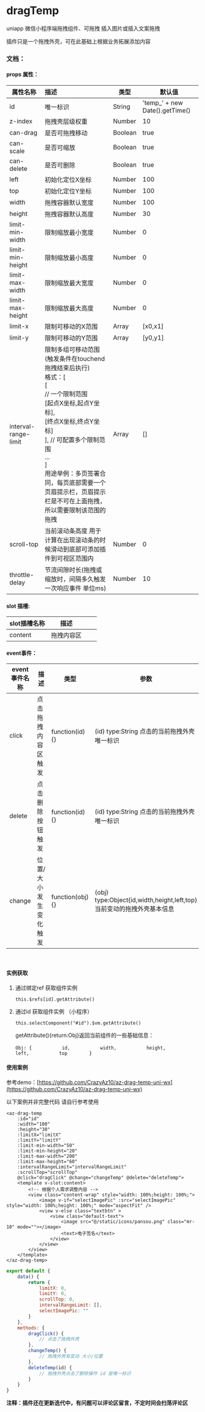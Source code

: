 # dragTemp
uniapp 微信小程序端拖拽组件、可拖拽 插入图片或插入文案拖拽

插件只是一个拖拽外壳，可在此基础上根据业务拓展添加内容

### 文档：

#### **props 属性：**

| 属性名称             | 描述                                                         | 类型    | 默认值                         |
| -------------------- | :----------------------------------------------------------- | ------- | ------------------------------ |
| id                   | 唯一标识                                                     | String  | 'temp_' + new Date().getTime() |
| z-index              | 拖拽壳层级权重                                               | Number  | 10                             |
| can-drag             | 是否可拖拽移动                                               | Boolean | true                           |
| can-scale            | 是否可缩放                                                   | Boolean | true                           |
| can-delete           | 是否可删除                                                   | Boolean | true                           |
| left                 | 初始化定位X坐标                                              | Number  | 100                            |
| top                  | 初始化定位Y坐标                                              | Number  | 100                            |
| width                | 拖拽容器默认宽度                                             | Number  | 100                            |
| height               | 拖拽容器默认高度                                             | Number  | 30                             |
| limit-min-width      | 限制缩放最小宽度                                             | Number  | 0                              |
| limit-min-height     | 限制缩放最小高度                                             | Number  | 0                              |
| limit-max-width      | 限制缩放最大宽度                                             | Number  | 0                              |
| limit-max-height     | 限制缩放最大高度                                             | Number  | 0                              |
| limit-x              | 限制可移动的X范围                                            | Array   | [x0,x1]                        |
| limit-y              | 限制可移动的Y范围                                            | Array   | [y0,y1]                        |
| interval-range-limit | 限制多组可移动范围(触发条件在touchend拖拽结束后执行)<br/>格式：[<br/>		[<br/>			// 一个限制范围<br/>			[起点X坐标,起点Y坐标],<br/>			[终点X坐标,终点Y坐标]<br/>		], // 可配置多个限制范围<br/>		...<br/>]<br/>用途举例：多页签署合同，每页底部需要一个页眉提示栏，页眉提示栏是不可在上面拖拽，所以需要限制该范围的拖拽 | Array   | []                             |
| scroll-top           | 当前滚动条高度 用于计算在出现滚动条的时候滑动到底部可添加插件到可视区范围内 | Number  | 0                              |
| throttle-delay       | 节流间隙时长(拖拽或缩放时，间隔多久触发一次响应事件 单位ms)  | Number  | 10                             |



#### **slot 插槽:** 

| slot插槽名称 | 描述       |      |      |
| ------------ | ---------- | ---- | ---- |
| content      | 拖拽内容区 |      |      |

 

#### **event事件：**

| event事件名称 | 描述                  | 类型             | 参数                                                         |
| ------------- | --------------------- | ---------------- | ------------------------------------------------------------ |
| click         | 点击拖拽内容区触发    | function(id) {}  | (id) type:String 点击的当前拖拽外壳唯一标识                  |
| delete        | 点击删除按钮触发      | function(id) {}  | (id) type:String 点击的当前拖拽外壳唯一标识                  |
| change        | 位置/大小发生变化触发 | function(obj) {} | (obj) type:Object{id,width,height,left,top} 当前变动的拖拽外壳基本信息 |

​			 

#### **实例获取**

 1. 通过绑定ref 获取组件实例

    `this.$refs[id].getAttribute()`

 2. 通过id 获取组件实例 （小程序）

    `this.selectComponent("#id").$vm.getAttribute()`

    getAttribute(){return:Obj}返回当前组件的一些基础信息：

    ​	`Obj: {
	​	​		id,
	​	​		width,
	​	​		height,
	​	​		left,
	​	​		top
    ​		}`

#### **使用案例**

参考demo：[https://github.com/CrazyAz10/az-drag-temp-uni-wx](https://github.com/CrazyAz10/az-drag-temp-uni-wx)

以下案例并非完整代码 请自行参考使用

```vue
<az-drag-temp 
	:id="id" 
	:width="100" 
	:height="30" 
	:limitX="limitX" 
	:limitY="limitY" 
	:limit-min-width="50" 
	:limit-min-height="20" 
	:limit-max-width="200" 
	:limit-max-height="60" 
	:intervalRangeLimit="intervalRangeLimit" 
	:scrollTop="scrollTop"
	@click="dragClick" @change="changeTemp" @delete="deleteTemp">
	<template v-slot:content>
		<!-- 根据个人需求调整内容 -->
		<view class="content-wrap" style="width: 100%;height: 100%;">
			<image v-if="selectImagePic" :src="selectImagePic" style="width: 100%;height: 100%;" mode="aspectFit" />
			<view v-else class="textbtn" >
				<view class="default-text">
					<image src="@/static/icons/pansou.png" class="mr-10" mode=""></image>
					<text>电子签名</text>
				</view>
			</view>
		</view>
	</template>
</az-drag-temp>
```

```javascript
export default {
    data() {
        return {
            limitX: 0,
            limitY: 0,
            scrollTop: 0,
            intervalRangeLimit: [],
            selectImagePic: ""
        }
    },
    methods: {
        dragClick() {
            // 点击了拖拽外壳
        },
        changeTemp() {
            // 拖拽外壳有变动 大小/位置
        },
        deleteTemp(id) {
            // 拖拽外壳点击了删除操作 id 是唯一标识
        }
    }
}
```



**注释：插件还在更新迭代中，有问题可以评论区留言，不定时间会扫荡评论区**